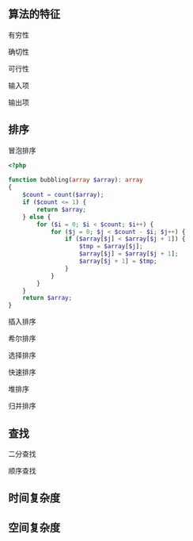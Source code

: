 ## 算法的特征

有穷性

确切性

可行性

输入项

输出项



## 排序

冒泡排序

```php
<?php
    
function bubbling(array $array): array
{
    $count = count($array);
    if ($count <= 1) {
        return $array;
    } else {
        for ($i = 0; $i < $count; $i++) {
            for ($j = 0; $j < $count - $i; $j++) {
                if ($array[$j] < $array[$j + 1]) {
                    $tmp = $array[$j];
                    $array[$j] = $array[$j + 1];
                    $array[$j + 1] = $tmp;
                }
            }
        }
    }
    return $array;
}

```



插入排序



希尔排序

选择排序

快速排序

堆排序

归并排序



## 查找

二分查找

顺序查找





## 时间复杂度



## 空间复杂度